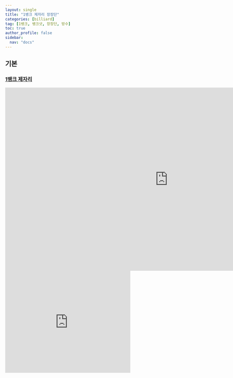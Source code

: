 ```yaml
---
layout: single
title: "1뱅크 제자리 장장단"
categories: [billiard]
tag: [1뱅크, 뱅크샷, 장장단, 방수]
toc: true
author_profile: false
sidebar:
  nav: "docs"
---
```


## 기본

### [1뱅크 제자리](https://youtu.be/gd3YrVhd_FI?si=qmgJEEBEjsfSWM6A)

<iframe src="https://1drv.ms/p/s!AuJKpwyYpUY9903MUjoxRS0EL_6R?e=nqCI13" width="1044" height="587" frameborder="0" scrolling="no"></iframe>

<iframe src="https://1drv.ms/p/s!AuJKpwyYpUY9903MUjoxRS0EL_6R?e=nqCI13" width="402" height="327" frameborder="0" scrolling="no"></iframe>
